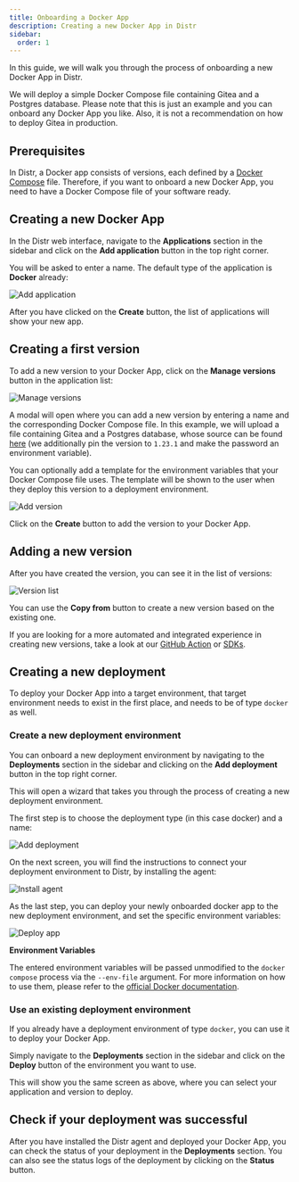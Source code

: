 ```yaml
---
title: Onboarding a Docker App
description: Creating a new Docker App in Distr
sidebar:
  order: 1
---
```


In this guide, we will walk you through the process of onboarding a new Docker App in Distr.

We will deploy a simple Docker Compose file containing Gitea and a Postgres database.
Please note that this is just an example and you can onboard any Docker App you like. Also, it is not a recommendation on how to deploy Gitea in production.

## Prerequisites

In Distr, a Docker app consists of versions, each defined by a [Docker Compose](https://docs.docker.com/compose/) file.
Therefore, if you want to onboard a new Docker App, you need to have a Docker Compose file of your software ready.

## Creating a new Docker App

In the Distr web interface, navigate to the **Applications** section in the sidebar and click on the **Add application** button in the top right corner.

You will be asked to enter a name. The default type of the application is **Docker** already:

![Add application](../../../../assets/docs/guides/docker_add_application.png)

After you have clicked on the **Create** button, the list of applications will show your new app.

## Creating a first version

To add a new version to your Docker App, click on the **Manage versions** button in the application list:

![Manage versions](../../../../assets/docs/guides/docker_manage_versions.png)

A modal will open where you can add a new version by entering a name and the corresponding Docker Compose file.
In this example, we will upload a file containing Gitea and a Postgres database,
whose source can be found [here](https://github.com/docker/awesome-compose/blob/master/gitea-postgres/compose.yaml) (we additionally pin the version to `1.23.1`
and make the password an environment variable).

You can optionally add a template for the environment variables that your Docker Compose file uses.
The template will be shown to the user when they deploy this version to a deployment environment.

![Add version](../../../../assets/docs/guides/docker_add_version.png)

Click on the **Create** button to add the version to your Docker App.

## Adding a new version

After you have created the version, you can see it in the list of versions:

![Version list](../../../../assets/docs/guides/docker_manage_versions_copy.png)

You can use the **Copy from** button to create a new version based on the existing one.

If you are looking for a more automated and integrated experience in creating new versions, 
take a look at our [GitHub Action](/docs/integrations/gh-action) or [SDKs](/docs/integrations/sdk).

## Creating a new deployment

To deploy your Docker App into a target environment, that target environment needs to exist in the first place, and needs to be of type `docker` as well.

### Create a new deployment environment

You can onboard a new deployment environment by navigating to the **Deployments** section in the sidebar and clicking on the **Add deployment** button in the top right corner.

This will open a wizard that takes you through the process of creating a new deployment environment.

The first step is to choose the deployment type (in this case docker) and a name:

![Add deployment](../../../../assets/docs/guides/docker_deployment_type.png)

On the next screen, you will find the instructions to connect your deployment environment to Distr, by installing the agent:

![Install agent](../../../../assets/docs/guides/docker_deployment_connect.png)

As the last step, you can deploy your newly onboarded docker app to the new deployment environment, and set the specific environment variables:

![Deploy app](../../../../assets/docs/guides/docker_deployment_deploy.png)

**Environment Variables**

The entered environment variables will be passed unmodified to the `docker compose` process via the `--env-file` argument.
For more information on how to use them, please refer to the [official Docker documentation](https://docs.docker.com/compose/how-tos/environment-variables/).

### Use an existing deployment environment

If you already have a deployment environment of type `docker`, you can use it to deploy your Docker App.

Simply navigate to the **Deployments** section in the sidebar and click on the **Deploy** button of the environment you want to use.

This will show you the same screen as above, where you can select your application and version to deploy.

## Check if your deployment was successful

After you have installed the Distr agent and deployed your Docker App, you can check the status of your deployment in the **Deployments** section.
You can also see the status logs of the deployment by clicking on the **Status** button.
